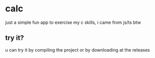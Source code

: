 # calc

just a simple fun app to exercise my
c skills, i came from js/ts btw

## try it?
u can try it by compiling the project
or by downloading at the releases